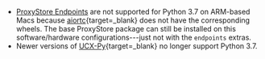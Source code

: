 * [ProxyStore Endpoints](../guides/endpoints.md) are not supported for
  Python 3.7 on ARM-based Macs because
  [aiortc](https://aiortc.readthedocs.io){target=_blank} does not have the corresponding
  wheels. The base ProxyStore package can still be installed on this
  software/hardware configurations---just not with the `endpoints` extras.
* Newer versions of [UCX-Py](https://github.com/rapidsai/ucx-py){target=_blank}
  no longer support Python 3.7.
